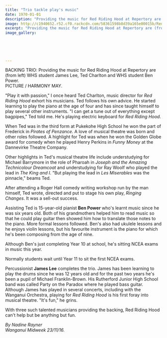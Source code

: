 ```yaml
---
title: "Trio tackle play's music"
date: 1970-01-01
description: "Providing the music for Red Riding Hood at Repertory are (from left) WHS student James Lee, Ted Charlton and WHS student Ben Power..."
image: http://c1940652.r52.cf0.rackcdn.com/58361598b8d39a165e00015b/Red-Riding-Hood-James-Lee--Ben-Power-Midweek.jpg
excerpt: "Providing the music for Red Riding Hood at Repertory are (from left) WHS student James Lee, Ted Charlton and WHS student Ben Power."
image_gallery:
    
    
    
    
    
---
```


<p><span>BACKING TRIO: Providing the music for Red Riding Hood at Repertory are (from left) WHS student James Lee, Ted Charlton and WHS student Ben Power. <br />PICTURE / HARMONY MAY.</span></p>
<p>"Play it with passion," I once heard Ted Charlton, music director for&nbsp;<em>Red Riding Hood</em>&nbsp;exhort his musicians. Ted follows his own advice. He started learning to play the piano at the age of four and has since taught himself to play several other instruments. "I can get a tune out of everything except bagpipes," Ted told me. He's playing electric keyboard for&nbsp;<em>Red Riding Hood</em>.</p>
<p>When Ted was in the third form at Pukekohe High School he won the part of Frederick in&nbsp;<em>Pirates of Penzance</em>. A love of musical theatre was born and other roles followed. A highlight for Ted was when he won the Golden Globe award for comedy when he played Henry Perkins in&nbsp;<em>Funny Money</em>&nbsp;at the Dannevirke Theatre Company.</p>
<p>Other highlights in Ted's musical theatre life include understudying for Michael Barrymore in the role of Pharoah in&nbsp;<em>Joseph and the Amazing Technicolour Dreamcoat</em>&nbsp;and understudying for Ray Woolf who played the lead in&nbsp;<em>The King and I</em>. "But playing the lead in&nbsp;<em>Les Miserables</em>&nbsp;was the pinnacle," beams Ted.</p>
<p>After attending a Roger Hall comedy writing workshop run by the man himself, Ted wrote, directed and put to stage his own play,&nbsp;<em>Ringing Changes</em>. It was a sell-out success.</p>
<p>Assisting Ted is 15-year-old pianist <strong>Ben Power</strong> who's learnt music since he was six years old. Both of his grandmothers helped him to read music so that he could play guitar then showed him how to translate those notes to the piano. More formal lessons followed. Ben's also had ukulele lessons and he enjoys violin lessons, but his favourite instrument is the piano for which he's been composing from the age of nine.</p>
<p>Although Ben's just completing Year 10 at school, he's sitting NCEA exams in music this year.</p>
<p>Normally students wait until Year 11 to sit the first NCEA exams.</p>
<p>Percussionist <strong>James Lee</strong> completes the trio. James has been learning to play the drums since he was 12 years old and for the past two years he's been a pupil of Michael Franklin-Brown. His Rutherford Junior High School band was called Party on the Paradox where he played bass guitar. Although James has played in several concerts, including with the Wanganui Orchestra, playing for&nbsp;<em>Red Riding Hood</em>&nbsp;is his first foray into musical theatre. "It's fun," he grins.</p>
<p>With three such talented musicians providing the backing, Red Riding Hood can't help but be anything but fun.</p>
<p class="clear syndicator"><em>By Nadine Rayner<br /></em><em>Wanganui Midweek 23/11/16.&nbsp;</em></p>

